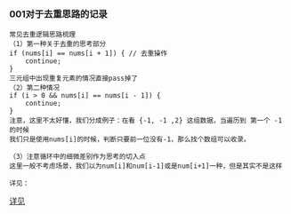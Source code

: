 



### 001对于去重思路的记录

~~~
常见去重逻辑思路梳理
（1）第一种关于去重的思考部分
if (nums[i] == nums[i + 1]) { // 去重操作
    continue;
}
三元组中出现重复元素的情况直接pass掉了
（2）第二种情况
if (i > 0 && nums[i] == nums[i - 1]) {
    continue;
}
注意，这里不太好懂，我们分成例子：在看 {-1, -1 ,2} 这组数据，当遍历到 第一个 -1 的时候
我们只是使用nums[i]的时候，判断只要前一位没有-1，那么找个数组可以收录。

（3）注意循环中的细微差别作为思考的切入点
这里一般不考虑场景，我们以为num[i]和num[i-1]或是num[i+1]一种，但是其实不是这样

详见：

~~~
[详见](https://programmercarl.com/0015.%E4%B8%89%E6%95%B0%E4%B9%8B%E5%92%8C.html#%E5%8E%BB%E9%87%8D%E9%80%BB%E8%BE%91%E7%9A%84%E6%80%9D%E8%80%83)